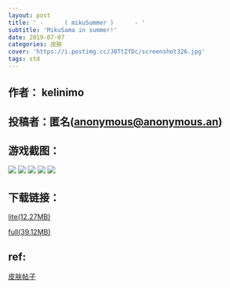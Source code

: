 ```yaml
---
layout: post
title: ' -      ( mikuSummer )      - '
subtitle: 'MikuSama in summer!'
date: 2019-07-07
categories: 皮肤
cover: 'https://i.postimg.cc/J0TtZfDc/screenshot326.jpg'
tags: std
---
```


## 作者： kelinimo

## 投稿者：匿名(anonymous@anonymous.an)
 
## 游戏截图：

<img src="https://i.postimg.cc/wj1Rcjkt/screenshot323.jpg">

<img src="https://i.postimg.cc/dVgkWcW5/screenshot324.jpg">

<img src="https://i.postimg.cc/5y96H402/screenshot325.jpg">

<img src="https://i.postimg.cc/J0TtZfDc/screenshot326.jpg">

<img src="https://i.postimg.cc/pVkmwFGh/screenshot327.jpg">


## 下载链接：

[lite(12.27MB)](https://www.lanzous.com/i4vp7if)

[full(39.12MB)](https://www.lanzous.com/i4vp7uh)


## ref:

[皮肤帖子](https://www.reddit.com/r/OsuSkins/comments/c1majm/mikusummer_hdsd_std/)
